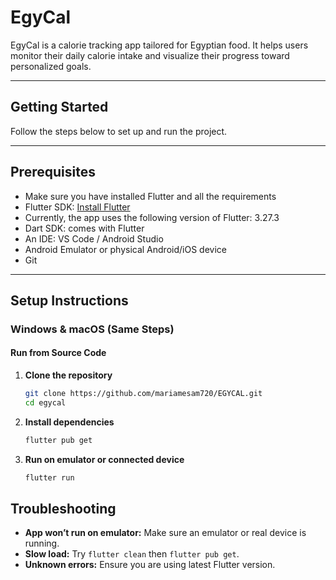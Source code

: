 # EgyCal

EgyCal is a calorie tracking app tailored for Egyptian food. It helps users monitor their daily calorie intake and visualize their progress toward personalized goals.

---

## Getting Started

Follow the steps below to set up and run the project.

---

## Prerequisites
- Make sure you have installed Flutter and all the requirements
- Flutter SDK: [Install Flutter](https://docs.flutter.dev/get-started/install)
- Currently, the app uses the following version of Flutter: 3.27.3
- Dart SDK: comes with Flutter
- An IDE: VS Code / Android Studio
- Android Emulator or physical Android/iOS device
- Git

---

## Setup Instructions

### Windows & macOS (Same Steps)

####  Run from Source Code

1. **Clone the repository**
   ```bash
   git clone https://github.com/mariamesam720/EGYCAL.git
   cd egycal
   ```

2. **Install dependencies**
   ```bash
   flutter pub get
   ```

3. **Run on emulator or connected device**
   ```bash
   flutter run
   ```

## Troubleshooting

- **App won’t run on emulator:** Make sure an emulator or real device is running.
- **Slow load:** Try `flutter clean` then `flutter pub get`.
- **Unknown errors:** Ensure you are using latest Flutter version.

